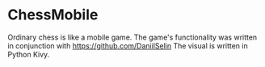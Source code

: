 # ChessMobile
Ordinary chess is like a mobile game. The game's functionality was written in conjunction with https://github.com/DaniilSelin
The visual is written in Python Kivy.
